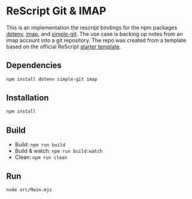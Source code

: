 # ReScript Git & IMAP

This is an implementation the rescript bindings for the npm packages [dotenv](https://www.npmjs.com/package/dotenv), [imap](https://www.npmjs.com/package/imap), and [simple-git](https://www.npmjs.com/package/simple-git). The use case is backing up notes from an imap account into a git repository. The repo was created from a template based on the official ReScript [starter template](https://github.com/rescript-lang/rescript-project-template).

## Dependencies
```sh
npm install dotenv simple-git imap
```

## Installation

```sh
npm install
```

## Build

- Build: `npm run build`
- Build & watch: `npm run build:watch`
- Clean: `npm run clean`

## Run

```sh
node src/Main.mjs
```
